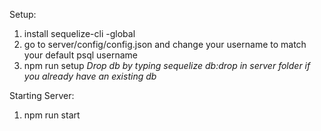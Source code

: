 Setup: 
1. install sequelize-cli -global
2. go to server/config/config.json and change your username to match your default psql username
3. npm run setup *Drop db by typing sequelize db:drop in server folder if you already have an existing db*

Starting Server:
1. npm run start
